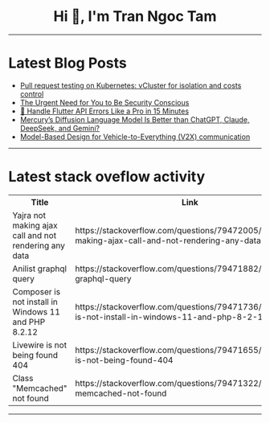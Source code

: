 <h1 align="center">Hi 👋, I'm Tran Ngoc Tam</h1>

---

# Latest Blog Posts 
<!-- BLOG-POST-LIST:START -->
- [Pull request testing on Kubernetes: vCluster for isolation and costs control](https://dev.to/loft/pull-request-testing-on-kubernetes-vcluster-for-isolation-and-costs-control-4gh6)
- [The Urgent Need for You to Be Security Conscious](https://dev.to/fobabs/the-urgent-need-for-you-to-be-security-conscious-34in)
- [🚀 Handle Flutter API Errors Like a Pro in 15 Minutes](https://dev.to/dosenngoding/handle-flutter-api-errors-like-a-pro-in-15-minutes-5150)
- [Mercury’s Diffusion Language Model Is Better than ChatGPT, Claude, DeepSeek, and Gemini?](https://dev.to/amdadul/mercurys-diffusion-language-model-is-better-than-chatgpt-claude-deepseek-and-gemini-27de)
- [Model-Based Design for Vehicle-to-Everything &lpar;V2X&rpar; communication](https://dev.to/vivek_patil/model-based-design-for-vehicle-to-everything-v2x-communication-43ej)
<!-- BLOG-POST-LIST:END -->

---

# Latest stack oveflow activity
<table>
  <tr><th>Title</th><th>Link</th></tr>
  <!-- STACKOVERFLOW:START --><tr><td>Yajra not making ajax call and not rendering any data</td><td>https://stackoverflow.com/questions/79472005/yajra-not-making-ajax-call-and-not-rendering-any-data</td></tr><tr><td>Anilist graphql query</td><td>https://stackoverflow.com/questions/79471882/anilist-graphql-query</td></tr><tr><td>Composer is not install in Windows 11 and PHP 8.2.12</td><td>https://stackoverflow.com/questions/79471736/composer-is-not-install-in-windows-11-and-php-8-2-12</td></tr><tr><td>Livewire is not being found 404</td><td>https://stackoverflow.com/questions/79471655/livewire-is-not-being-found-404</td></tr><tr><td>Class &quot;Memcached&quot; not found</td><td>https://stackoverflow.com/questions/79471322/class-memcached-not-found</td></tr><!-- STACKOVERFLOW:END -->
</table>

---


